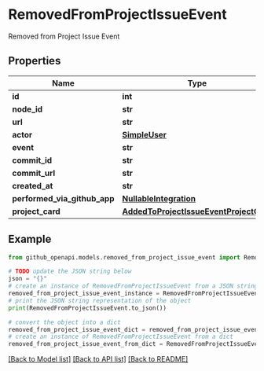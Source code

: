 # RemovedFromProjectIssueEvent

Removed from Project Issue Event

## Properties

Name | Type | Description | Notes
------------ | ------------- | ------------- | -------------
**id** | **int** |  | 
**node_id** | **str** |  | 
**url** | **str** |  | 
**actor** | [**SimpleUser**](SimpleUser.md) |  | 
**event** | **str** |  | 
**commit_id** | **str** |  | 
**commit_url** | **str** |  | 
**created_at** | **str** |  | 
**performed_via_github_app** | [**NullableIntegration**](NullableIntegration.md) |  | 
**project_card** | [**AddedToProjectIssueEventProjectCard**](AddedToProjectIssueEventProjectCard.md) |  | [optional] 

## Example

```python
from github_openapi.models.removed_from_project_issue_event import RemovedFromProjectIssueEvent

# TODO update the JSON string below
json = "{}"
# create an instance of RemovedFromProjectIssueEvent from a JSON string
removed_from_project_issue_event_instance = RemovedFromProjectIssueEvent.from_json(json)
# print the JSON string representation of the object
print(RemovedFromProjectIssueEvent.to_json())

# convert the object into a dict
removed_from_project_issue_event_dict = removed_from_project_issue_event_instance.to_dict()
# create an instance of RemovedFromProjectIssueEvent from a dict
removed_from_project_issue_event_from_dict = RemovedFromProjectIssueEvent.from_dict(removed_from_project_issue_event_dict)
```
[[Back to Model list]](../README.md#documentation-for-models) [[Back to API list]](../README.md#documentation-for-api-endpoints) [[Back to README]](../README.md)


